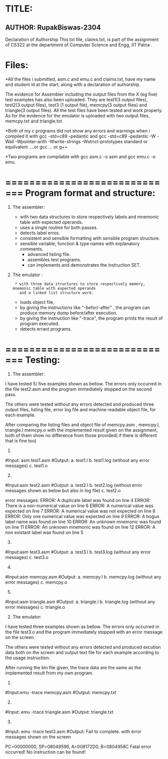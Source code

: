 # TITLE: 
## AUTHOR: RupakBiswas-2304
Declaration of Authorship
This txt file, claims.txt, is part of the assignment of CS322 at the 
department of Computer Science and Engg, IIT Patna . 

Files:
==========
*All the files i submitted, asm.c and emu.c and claims.txt, have my name and student id at the start, along with a declaration of authorship.

The evidence for Assembler including the output files from the X (eg five)  test examples has also been uploaded. They are test1(3 output files), test2(3 output files), test3
(1 output file), memcpy(3 output files) and triangle(3 output files). All the test files have been tested and work properly. As for the evidence for the emulator is uploaded
with two output files, memcpy.txt and triangle.txt.

*Both of my c programs did not show any errors and warnings when i compiled it with
gcc -std=c89 -pedantic and gcc -std=c89 -pedantic -W -Wall -Wpointer-arith -Wwrite-strings -Wstrict-prototypes standard  or equilvalent ....or gcc ... or g++

*Two programs are compilable with gcc asm.c -o asm and gcc emu.c -o emu.


=============================
Program format and structure:
=============================
1. The assembler:

    * with two data structures to store respectively labels and mnemonic table with expected operands.
    * uses a single routine for both passes.
    * detects label erros.
    * consistent and sensible formatting with sensible program structure. 
    * sensible variable, function & type names with explanatory comments.
		* advanced listing file.
		* assembles test programs.
	  * can implements and demonstrates the instruction SET.

2. The emulator :

		* with three data structures to store respectively memory, mnemonic table with expected operands
		  and a linked list structure word.
    * loads object file, 
    * by giving the instructions like "-befor/-after" , the program can produce memory dump before/after execution.
    * by giving the instruction like "-trace", the program prints the result of program executed.
    * detects errant programs.


=============================
Testing:
=============================

1. The assembler:

I have tested  5/ five examples shown as bellow. The errors only occurred in the file test2.asm and 
the program immediately stopped on the second pass. 

The others were tested without any errors detected and produced three output files, listing file, 
error log file and machine readable object file, for each example. 

After comparing the listing files and object file of memcpy.asm , memcpy.l, triangle.l memcpy.o 
with the implemented result given on the assignment, both of them show no difference 
from those provided( if there is different  that is fine too) 
 

1)
#Input: asm test1.asm
#Output: 
a. test1.l 
b. test1.log (without any error messages)
c. test1.o

2)
#Input:asm test2.asm
#Output: 
a. test2.l 
b. test2.log (without error messages shown as below but also in log file)
c. test2.o

error messages:
ERROR: A duplicate label was found on line 4
ERROR: There is a non-numerical value on line 6
ERROR: A numerical value was expected on line 7
ERROR: A numerical value was not expected on line 8
ERROR: Only one numerical value was expected on line 9
ERROR: A bogus label name was found on line 10
ERROR: An unknown mnemonic was found on line 11
ERROR: An unknown mnemonic was found on line 12
ERROR: A non existant label was found on line 5

3)
#Input:asm test3.asm
#Output: 
a. test3.l 
b. test3.log (without any error messages)
c. test3.o


4)
#Input:asm memcpy.asm
#Output: 
a. memcpy.l 
b. memcpy.log (without any error messages)
c. memcpy.o

5)
#Input:asm triangle.asm
#Output: 
a. triangle.l 
b. triangle.log (without any error messages)
c. triangle.o



2. The emulator:

I have tested three examples shown as bellow. The errors only occurred in the file test3.o and 
the program immediately stopped with an error message on the screen. 

The others were tested without any errors detected and produced excution data both on the screen and 
output text file for each example according to the usage instruction. 

After running the bin file given, the trace data are the same as 
the implemented result from my own program.

1)
#Input:emu -trace memcpy.asm
#Output: memcpy.txt


2)
#Input: emu -trace triangle.asm
#Output: triangle.txt


3)
#Input: emu -trace test3.asm
#Output: Fail to complete. 
with error messages shown on the screen

PC=00000000, SP=08049596, A=008172D0, B=0804958C Fatal error occurred! No instruction can be found!
